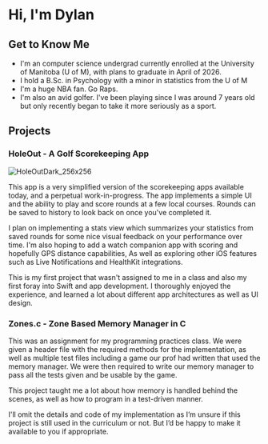 # Hi, I'm Dylan

## Get to Know Me

- I'm an computer science undergrad currently enrolled at the University of Manitoba (U of M), with plans to graduate in April of 2026.
- I hold a B.Sc. in Psychology with a minor in statistics from the U of M
- I'm a huge NBA fan. Go Raps.
- I'm also an avid golfer. I've been playing since I was around 7 years old but only recently began to take it more seriously as a sport.

## Projects

### **HoleOut** - A Golf Scorekeeping App
![HoleOutDark_256x256](https://github.com/user-attachments/assets/35d9600c-af0f-44ab-b52f-e79880bffa8c)

This app is a very simplified version of the scorekeeping apps available today, and a perpetual work-in-progress. The app implements a simple UI and the ability to play and score rounds at a few local courses. Rounds can be saved to history to look back on once you've completed it.

I plan on implementing a stats view which summarizes your statistics from saved rounds for some nice visual feedback on your performance over time. I'm also hoping to add a watch companion app with scoring and hopefully GPS distance capabilities, As well as exploring other iOS features such as Live Notifications and HealthKit integrations.

This is my first project that wasn't assigned to me in a class and also my first foray into Swift and app development. I thoroughly enjoyed the experience, and learned a lot about different app architectures as well as UI design.

### Zones.c - Zone Based Memory Manager in C

This was an assignment for my programming practices class. We were given a header file with the required methods for the implementation, as well as multiple test files including a game our prof had written that used the memory manager. We were then required to write our memory manager to pass all the tests given and be usable by the game.

This project taught me a lot about how memory is handled behind the scenes, as well as how to program in a test-driven manner.

I'll omit the details and code of my implementation as I’m unsure if this project is still used in the curriculum or not. But I’d be happy to make it available to you if appropriate.
